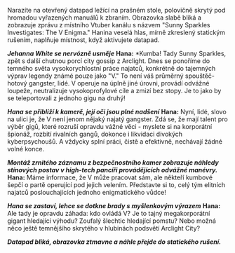 Narazíte na otevřený datapad ležící na prašném stole, polovičně skrytý pod hromadou vyřazených manuálů k zbraním. Obrazovka slabě bliká a zobrazuje zprávu z místního Vtuber kanálu s názvem "Sunny Sparkles Investigates: The V Enigma." Hanina veselá hlas, mírně zkreslený statickým rušením, naplňuje místnost, když aktivujete datapad.

**_Jehanna White se nervózně usměje_**
**Hana:** \*Kumba! Tady Sunny Sparkles, zpět s další chutnou porcí city gossip z Arclight. Dnes se ponoříme do temného světa vysokorychlostní práce najatců, konkrétně do tajemných výprav legendy známé pouze jako "V." To není váš průměrný spouštěč-hotový gangster, lidé. V operuje na úplně jiné úrovni, provádí odvážné loupeže, neutralizuje vysokoprofylové cíle a zmizí bez stopy. Je to jako by se teleportovali z jednoho gigu na druhý!

**_Hana se přiblíží k kamerě, její oči jsou plné nadšení_**
**Hana:** Nyní, lidé, slovo na ulici je, že V není jenom nějaký najatý gangster. Zdá se, že mají talent pro výběr gigů, které rozruší opravdu vážné věci - myslete si na korporátní špionáž, rozbití rivalních gangů, dokonce i likvidaci divokých kyberpsychoušů. A vždycky splní práci, čistě a efektivně, nechávají žádné volné konce.

**_Montáž zrnitého záznamu z bezpečnostního kamer zobrazuje náhledy stínových postav v high-tech pancíři provádějících odvážné manévry._**
**Hana:** Máme informace, že V může pracovat sám, ale někteří kumbové šepčí o partě operující pod jejich velením. Představte si to, celý tým elitních najatců poslouchajících jednoho enigmatického vůdce!

**_Hana se zastaví, lehce se dotkne brady s myšlenkovým výrazem_**
**Hana:** Ale tady je opravdu záhada: kdo ovládá V? Je to tajný megakorporátní gigant hledající výhodu? Zoufalý šlechtic hledající pomstu? Nebo možná něco ještě temnějšího skrytého v hlubinách podsvětí Arclight City?

**_Datapad bliká, obrazovka ztmavne a náhle přejde do statického rušení._**
